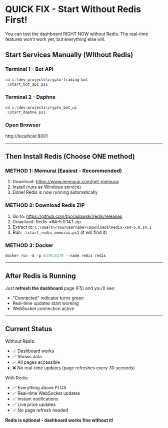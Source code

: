 # QUICK FIX - Start Without Redis First!

You can test the dashboard RIGHT NOW without Redis. The real-time features won't work yet, but everything else will.

## Start Services Manually (Without Redis)

### Terminal 1 - Bot API
```powershell
cd c:\dev-projects\crypto-trading-bot
.\start_bot_api.ps1
```

### Terminal 2 - Daphne
```powershell
cd c:\dev-projects\crypto_bot_ui
.\start_daphne.ps1
```

### Open Browser
http://localhost:8001

---

## Then Install Redis (Choose ONE method)

### METHOD 1: Memurai (Easiest - Recommended)
1. Download: https://www.memurai.com/get-memurai
2. Install (runs as Windows service)
3. Done! Redis is now running automatically

### METHOD 2: Download Redis ZIP
1. Go to: https://github.com/tporadowski/redis/releases
2. Download: Redis-x64-5.0.14.1.zip
3. Extract to: `C:\Users\<YourUsername>\Downloads\Redis-x64-5.0.14.1`
4. Run: `.\start_redis_memurai.ps1` (it will find it)

### METHOD 3: Docker
```powershell
docker run -d -p 6379:6379 --name redis redis
```

---

## After Redis is Running

Just **refresh the dashboard** page (F5) and you'll see:
- "Connected" indicator turns green
- Real-time updates start working
- WebSocket connection active

---

## Current Status

Without Redis:
- ✅ Dashboard works
- ✅ Shows data
- ✅ All pages accessible
- ❌ No real-time updates (page refreshes every 30 seconds)

With Redis:
- ✅ Everything above PLUS
- ✅ Real-time WebSocket updates
- ✅ Instant notifications
- ✅ Live price updates
- ✅ No page refresh needed

**Redis is optional - dashboard works fine without it!**

